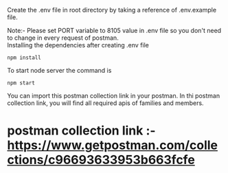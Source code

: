 Create the .env file in root directory by taking a reference of .env.example file.

Note:- Please set PORT variable to 8105 value in .env file so you don't need to change in every request of postman.  
Installing the dependencies after creating .env file

```
npm install
```

To start node server the command is 

```
npm start
```

You can import this postman collection link in your postman. In thi postman collection link, you will find all required apis of families and members.

# postman collection link :- https://www.getpostman.com/collections/c96693633953b663fcfe